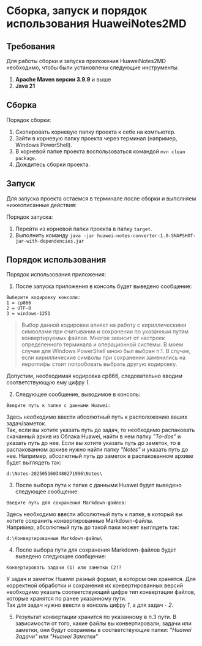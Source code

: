# Сборка, запуск и порядок использования HuaweiNotes2MD
## Требования

Для работы сборки и запуска приложения HuaweiNotes2MD необходимо, чтобы были установлены следующие инструменты:
1. **Apache Maven версии 3.9.9** и выше
2. **Java 21**

## Сборка

Порядок сборки:
1. Скопировать корневую папку проекта к себе на компьютер.
2. Зайти в корневую папку проекта через терминал (например, Windows PowerShell).
3. В корневой папке проекта воспользоваться командой `mvn clean package`.
4. Дождитесь сборки проекта.

## Запуск

Для запуска проекта остаемся в терминале после сборки и выполняем нижеописанные действия:

Порядок запуска:
1. Перейти из корневой папки проекта в папку `target`.
2. Выполнить команду `java -jar huawei-notes-converter-1.0-SNAPSHOT-jar-with-dependencies.jar`

## Порядок использования

Порядок использования приложения:
1. После запуска приложения в консоль будет выведено сообщение:

```
Выберите кодировку консоли:
1 = cp866
2 = UTF-8 
3 = windows-1251
```
> Выбор данной кодировки влияет на работу с кириллическими символами при считывании и сохранении по указанным путям конвертируемых файлов. Многое зависит от настроек определенного терминала и операционной системы. В моем случае для Windows PowerShell мною был выбран п.1. В случае, если кириллические символы при сохранении заменились на иероглифы стоит попробовать выбрать другую кодировку.

Допустим, необходимая кодировка cp866, следовательно вводим соответствующую ему цифру *1*.

2. Следующее сообщение, выводимое в консоль:

```
Введите путь к папке с данными Huawei:
```

Здесь необходимо ввести абсолютный путь к расположению ваших задач/заметок.  
Так, если вы хотите указать путь до задач, то необходимо распаковать скачанный архив из Облака Huawei, найти в нем папку *"To-dos"* и указать путь до нее. Если вы хотите указать путь до заметок, то в распакованном архиве нужно найти папку *"Notes"* и указать путь до нее.
Например, абсолютный путь до заметок в распакованном архиве будет выглядеть так:

```
d:\Notes-2025051603480271996\Notes\
```

3. После выбора пути к папке с данными Huawei будет выведено следующее сообщение:


```
Введите путь для сохранения Markdown-файлов:
```

Здесь необходимо ввести абсолютный путь к папке, в который вы хотите сохранить конвертированные Markdown-файлы.  
Например, абсолютный путь до такой паки может выглядеть так:

```
d:\Конвертированные Markdown-файлы\
```

4. После выбора пути для сохранения Markdown-файлов будет выведено следующее сообщение:


```
Конвертировать задачи (1) или заметки (2)?
```

У задач и заметок Huawei разный формат, в котором они хранятся. Для корректной обработки и сохранения их конвертированных версий необходимо указать соответствующий цифре тип конвертации файлов, которые хранятся по ранее указанному пути.  
Так для задач нужно ввести в консоль цифру *1*, а для задач - *2*.

5. Результат конвертации хранится по указанному в п.3 пути. В зависимости от того, какие файлы вы конвертировали, задачи или заметки, они будут сохранены в соответствующие папки: *"Huawei Задачи"* или *"Huawei Заметки"*